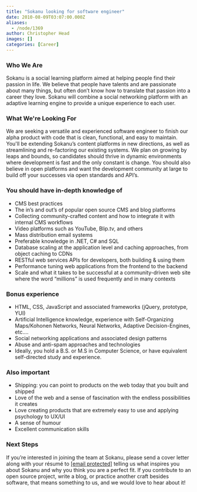 ```yaml
---
title: "Sokanu looking for software engineer"
date: 2010-08-09T03:07:00.000Z
aliases:
  - /node/1369
author: Christopher Head
images: []
categories: [Career]
---
```


### Who We Are

Sokanu is a social learning platform aimed at helping people find their passion in
life. We believe that people have talents and are passionate about many things, but often
don’t know how to translate that passion into a career they love. Sokanu will combine a
social networking platform with an adaptive learning engine to provide a unique
experience to each user.

### What We're Looking For

We are seeking a versatile and experienced software engineer to finish our alpha product
with code that is clean, functional, and easy to maintain. You'll be extending Sokanu’s
content platforms in new directions, as well as streamlining and re-factoring our existing
systems. We plan on growing by leaps and bounds, so candidates should thrive in
dynamic environments where development is fast and the only constant is change. You
should also believe in open platforms and want the development community at large to
build off your successes via open standards and API’s.

### You should have in-depth knowledge of

*   CMS best practices
*   The in’s and out’s of popular open source CMS and blog platforms
*   Collecting community-crafted content and how to integrate it with internal CMS workflows
*   Video platforms such as YouTube, Blip.tv, and others
*   Mass distribution email systems
*   Preferable knowledge in .NET, C# and SQL
*   Database scaling at the application level and caching approaches, from object caching to CDNs
*   RESTful web services APIs for developers, both building & using them
*   Performance tuning web applications from the frontend to the backend
*   Scale and what it takes to be successful at a community-driven web site where the word “millions” is used frequently and in many contexts

### Bonus experience

*   HTML, CSS, JavaScript and associated frameworks (jQuery, prototype, YUI)
*   Artificial Intelligence knowledge, experience with Self-Organizing Maps/Kohonen Networks, Neural Networks, Adaptive Decision-Engines, etc.…
*   Social networking applications and associated design patterns
*   Abuse and anti-spam approaches and technologies
*   Ideally, you hold a B.S. or M.S in Computer Science, or have equivalent self-directed study and experience.

### Also important

*   Shipping: you can point to products on the web today that you built and shipped
*   Love of the web and a sense of fascination with the endless possibilities it creates
*   Love creating products that are extremely easy to use and applying psychology to UX/UI
*   A sense of humour
*   Excellent communication skills

### Next Steps

If you’re interested in joining the team at Sokanu, please send a cover letter along with
your résumé to [\[email protected\]](/cdn-cgi/l/email-protection#402a2f223300332f2b212e356e232f2d) telling us what inspires you about Sokanu and why you think you are a perfect fit. If you contribute to an open source project, write a blog, or practice another craft besides software, that means something to us, and we would love to hear about it!
